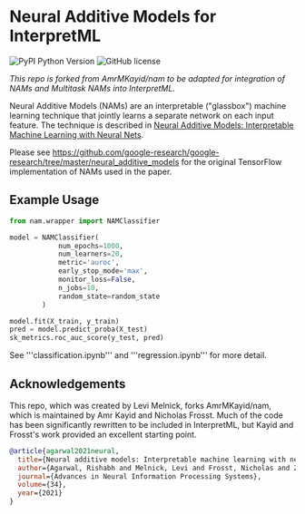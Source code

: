 # Neural Additive Models for InterpretML

![PyPI Python Version](https://img.shields.io/pypi/pyversions/nam)
![GitHub license](https://img.shields.io/github/license/lemeln/nam)

*This repo is forked from AmrMKayid/nam to be adapted for integration of NAMs and Multitask NAMs into InterpretML.*

Neural Additive Models (NAMs) are an interpretable ("glassbox") machine learning technique that jointly learns a separate network on each input feature. The technique is described in [Neural Additive Models: Interpretable Machine Learning with Neural Nets](https://proceedings.neurips.cc/paper/2021/file/251bd0442dfcc53b5a761e050f8022b8-Paper.pdf).

Please see https://github.com/google-research/google-research/tree/master/neural_additive_models for the original TensorFlow implementation of NAMs used in the paper.

## Example Usage

```python
from nam.wrapper import NAMClassifier

model = NAMClassifier(
            num_epochs=1000,
            num_learners=20,
            metric='auroc',
            early_stop_mode='max',
            monitor_loss=False,
            n_jobs=10,
            random_state=random_state
        )

model.fit(X_train, y_train)
pred = model.predict_proba(X_test)
sk_metrics.roc_auc_score(y_test, pred)
```
See '''classification.ipynb''' and '''regression.ipynb''' for more detail.

## Acknowledgements

This repo, which was created by Levi Melnick, forks AmrMKayid/nam, which is maintained by Amr Kayid and Nicholas Frosst. Much of the code has been significantly rewritten to be included in InterpretML, but Kayid and Frosst's work provided an excellent starting point.

```bibtex
@article{agarwal2021neural,
  title={Neural additive models: Interpretable machine learning with neural nets},
  author={Agarwal, Rishabh and Melnick, Levi and Frosst, Nicholas and Zhang, Xuezhou and Lengerich, Ben and Caruana, Rich and Hinton, Geoffrey E},
  journal={Advances in Neural Information Processing Systems},
  volume={34},
  year={2021}
}
```
